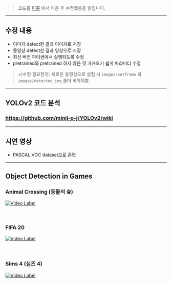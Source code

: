 > 코드를 [이곳](https://github.com/tztztztztz/yolov2.pytorch) 에서 다운 후 수정했음을 밝힙니다.
---
## 수정 내용
- 이미지 detect한 결과 이미지로 저장
- 동영상 detect한 결과 영상으로 저장
- 최신 버전 파이썬에서 실행되도록 수정
- pretrained와 pretrained 하지 않은 것 가져오기 쉽게 파라미터 수정
> +)수정 필요한것: 새로운 동영상으로 실험 시 `images/setframe` 과 `images/detected_img` 폴더 비워야함
---
## YOLOv2 코드 분석
### https://github.com/minji-o-j/YOLOv2/wiki
---
## 시연 영상
- PASCAL VOC dataset으로 훈련
---
## Object Detection in Games
### Animal Crossing (동물의 숲)
[![Video Label](https://user-images.githubusercontent.com/45448731/96962823-8945a600-1542-11eb-8e0a-f811d5c76036.png)](https://www.youtube.com/watch?v=koKKGMzsVRQ&t=0s)  
<br><br>

### FIFA 20
[![Video Label](https://user-images.githubusercontent.com/45448731/97032087-2f71ca00-159c-11eb-8cc1-beb3fc14479f.png)](https://www.youtube.com/watch?v=sKaGwJke-nU=0s)  
<br><br>

### Sims 4 (심즈 4)
[![Video Label](https://user-images.githubusercontent.com/45448731/97070935-4275b000-1617-11eb-8ba9-4a87a814fd6d.png)](https://www.youtube.com/watch?v=5JEekseT_J4&t=0s) 
